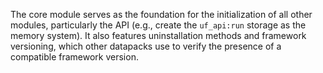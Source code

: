 The core module serves as the foundation for the initialization of all other modules, particularly the API (e.g., create the `uf_api:run` storage as the memory system). It also features uninstallation methods and framework versioning, which other datapacks use to verify the presence of a compatible framework version.